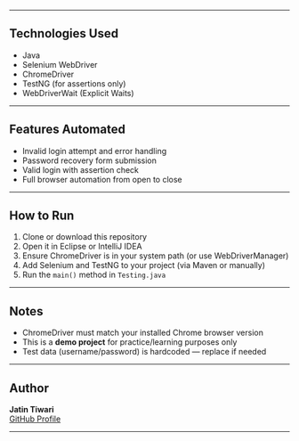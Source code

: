 
---

##  Technologies Used

- Java
- Selenium WebDriver
- ChromeDriver
- TestNG (for assertions only)
- WebDriverWait (Explicit Waits)
  
---

##  Features Automated

- Invalid login attempt and error handling
- Password recovery form submission
- Valid login with assertion check
- Full browser automation from open to close

---

##  How to Run

1. Clone or download this repository
2. Open it in Eclipse or IntelliJ IDEA
3. Ensure ChromeDriver is in your system path (or use WebDriverManager)
4. Add Selenium and TestNG to your project (via Maven or manually)
5. Run the `main()` method in `Testing.java`

---

##  Notes

- ChromeDriver must match your installed Chrome browser version
- This is a **demo project** for practice/learning purposes only
- Test data (username/password) is hardcoded — replace if needed

---

##  Author

**Jatin Tiwari**  
[GitHub Profile](https://github.com/jatintiwari234)

---

